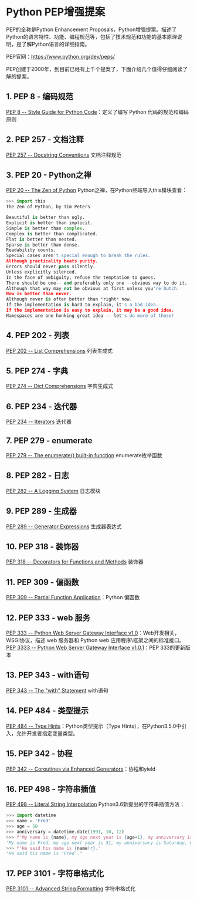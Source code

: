 # Python PEP增强提案
PEP的全称是Python Enhancement Proposals，Python增强提案。描述了Python的语言特性、功能、编程规范等，包括了技术规范和功能的基本原理说明，是了解Python语言的详细指南。
<!--more-->
PEP官网：https://www.python.org/dev/peps/

PEP创建于2000年，到目前已经有上千个提案了，下面介绍几个值得仔细阅读了解的提案。

## 1. PEP 8 - 编码规范

[PEP 8 -- Style Guide for Python Code](https://www.python.org/dev/peps/pep-0008/)：定义了编写 Python 代码的规范和编码原则

## 2. PEP 257 - 文档注释
[PEP 257 -- Docstring Conventions](https://www.python.org/dev/peps/pep-0257/)
文档注释规范

## 3. PEP 20 - Python之禅
[PEP 20 -- The Zen of Python](https://www.python.org/dev/peps/pep-0020/)
Python之禅，在Python终端导入this模块查看：

```python
>>> import this
The Zen of Python, by Tim Peters

Beautiful is better than ugly.
Explicit is better than implicit.
Simple is better than complex.
Complex is better than complicated.
Flat is better than nested.
Sparse is better than dense.
Readability counts.
Special cases aren't special enough to break the rules.
Although practicality beats purity.
Errors should never pass silently.
Unless explicitly silenced.
In the face of ambiguity, refuse the temptation to guess.
There should be one-- and preferably only one --obvious way to do it.
Although that way may not be obvious at first unless you're Dutch.
Now is better than never.
Although never is often better than *right* now.
If the implementation is hard to explain, it's a bad idea.
If the implementation is easy to explain, it may be a good idea.
Namespaces are one honking great idea -- let's do more of those!
```
## 4. PEP 202 - 列表
[PEP 202 -- List Comprehensions](https://www.python.org/dev/peps/pep-0202/)
列表生成式

## 5. PEP 274 - 字典
[PEP 274 -- Dict Comprehensions](https://www.python.org/dev/peps/pep-0274/)
字典生成式

## 6. PEP 234 - 迭代器
[PEP 234 -- Iterators](https://www.python.org/dev/peps/pep-0234/)
迭代器

## 7. PEP 279 - enumerate
[PEP 279 -- The enumerate() built-in function](https://www.python.org/dev/peps/pep-0279/)
enumerate枚举函数

## 8. PEP 282 - 日志
[PEP 282 -- A Logging System](https://www.python.org/dev/peps/pep-0282/)
日志模块

## 9. PEP 289 - 生成器
[PEP 289 -- Generator Expressions](https://www.python.org/dev/peps/pep-0289/)
生成器表达式

## 10. PEP 318 - 装饰器
[PEP 318 -- Decorators for Functions and Methods](https://www.python.org/dev/peps/pep-0318/)
装饰器


## 11. PEP 309 - 偏函数
[PEP 309 -- Partial Function Application](https://www.python.org/dev/peps/pep-0309/)：Python 偏函数

## 12. PEP 333 - web 服务
[PEP 333 -- Python Web Server Gateway Interface v1.0](https://www.python.org/dev/peps/pep-0333/)：Web开发相关，WSGI协议，描述 web 服务器和 Python web 应用程序\框架之间的标准接口。
[PEP 3333 -- Python Web Server Gateway Interface v1.0.1](https://www.python.org/dev/peps/pep-3333/)：PEP 333的更新版本

## 13. PEP 343 - with语句
[PEP 343 -- The "with" Statement](https://www.python.org/dev/peps/pep-0343/)
with语句

## 14. PEP 484 - 类型提示
[PEP 484 -- Type Hints](https://www.python.org/dev/peps/pep-0484/)：Python类型提示（Type Hints），在Python3.5.0中引入，允许开发者指定变量类型。

## 15. PEP 342 - 协程
[PEP 342 -- Coroutines via Enhanced Generators](https://www.python.org/dev/peps/pep-0342/)：协程和yield

## 16. PEP 498 - 字符串插值
[PEP 498 -- Literal String Interpolation](https://www.python.org/dev/peps/pep-0498/)
Python3.6新提出的字符串插值方法：
```python
>>> import datetime
>>> name = 'Fred'
>>> age = 50
>>> anniversary = datetime.date(1991, 10, 12)
>>> f'My name is {name}, my age next year is {age+1}, my anniversary is {anniversary:%A, %B %d, %Y}.'
'My name is Fred, my age next year is 51, my anniversary is Saturday, October 12, 1991.'
>>> f'He said his name is {name!r}.'
"He said his name is 'Fred'."
```
## 17. PEP 3101 - 字符串格式化
[PEP 3101 -- Advanced String Formatting](https://www.python.org/dev/peps/pep-3101/)
字符串格式化



